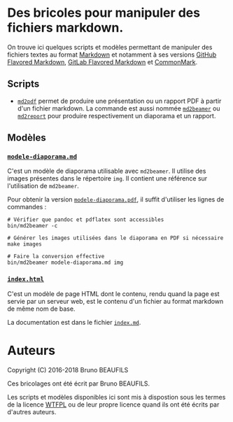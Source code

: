 # Des bricoles pour manipuler des fichiers markdown.

On trouve ici quelques scripts et modèles permettant de manipuler des fichiers
textes au format [Markdown](https://daringfireball.net/projects/markdown) et
notamment à ses versions [GitHub Flavored Markdown](https://github.github.com/gfm),
[GitLab Flavored Markdown](https://docs.gitlab.com/ce/user/markdown.html) et
[CommonMark](http://commonmark.org/).

## Scripts

- [`md2pdf`](bin/md2pdf) permet de produire une présentation ou un rapport PDF
  à partir d'un fichier markdown. La commande est aussi nommée
  [`md2beamer`](bin/md2beamer) ou [`md2report`](bin/md2report) pour produire
  respectivement un diaporama et un rapport.


## Modèles

### [`modele-diaporama.md`](modele-diaporama.md)

C'est un modèle de diaporama utilisable avec `md2beamer`. Il utilise des
images présentes dans le répertoire `img`. Il contient une référence sur
l'utilisation de `md2beamer`.

Pour obtenir la version [`modele-diaporama.pdf`](modele-diaporama.pdf), il
suffit d'utiliser les lignes de commandes :
  
```shell
# Vérifier que pandoc et pdflatex sont accessibles
bin/md2beamer -c

# Générer les images utilisées dans le diaporama en PDF si nécessaire
make images

# Faire la conversion effective
bin/md2beamer modele-diaporama.md img
```

### [`index.html`](index.html.html)

C'est un modèle de page HTML dont le contenu, rendu quand la page est servie
par un serveur web, est le contenu d'un fichier au format markdown de même nom
de base.

La documentation est dans le fichier [`index.md`](index.md).

# Auteurs

Copyright (C) 2016-2018 Bruno BEAUFILS

Ces bricolages ont été écrit par Bruno BEAUFILS.

Les scripts et modèles disponibles ici sont mis à dispostion sous les termes
de la licence [WTFPL](WFTPL) ou de leur propre licence quand ils ont été écrits
par d'autres auteurs.
